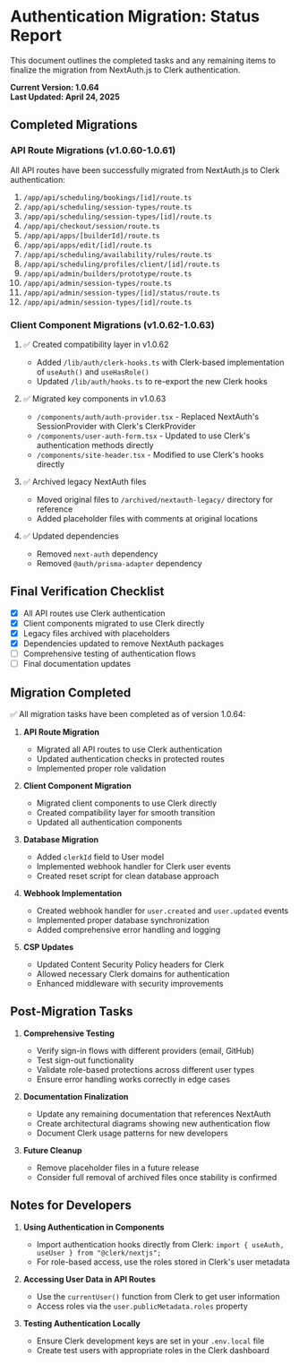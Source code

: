 # Authentication Migration: Status Report

This document outlines the completed tasks and any remaining items to finalize the migration from NextAuth.js to Clerk authentication.

**Current Version: 1.0.64**  
**Last Updated: April 24, 2025**

## Completed Migrations

### API Route Migrations (v1.0.60-1.0.61)
All API routes have been successfully migrated from NextAuth.js to Clerk authentication:

1. `/app/api/scheduling/bookings/[id]/route.ts`
2. `/app/api/scheduling/session-types/route.ts`
3. `/app/api/scheduling/session-types/[id]/route.ts`
4. `/app/api/checkout/session/route.ts`
5. `/app/api/apps/[builderId]/route.ts`
6. `/app/api/apps/edit/[id]/route.ts`
7. `/app/api/scheduling/availability/rules/route.ts`
8. `/app/api/scheduling/profiles/client/[id]/route.ts`
9. `/app/api/admin/builders/prototype/route.ts`
10. `/app/api/admin/session-types/route.ts`
11. `/app/api/admin/session-types/[id]/status/route.ts`
12. `/app/api/admin/session-types/[id]/route.ts`

### Client Component Migrations (v1.0.62-1.0.63)

1. ✅ Created compatibility layer in v1.0.62
   - Added `/lib/auth/clerk-hooks.ts` with Clerk-based implementation of `useAuth()` and `useHasRole()`
   - Updated `/lib/auth/hooks.ts` to re-export the new Clerk hooks

2. ✅ Migrated key components in v1.0.63
   - `/components/auth/auth-provider.tsx` - Replaced NextAuth's SessionProvider with Clerk's ClerkProvider
   - `/components/user-auth-form.tsx` - Updated to use Clerk's authentication methods directly
   - `/components/site-header.tsx` - Modified to use Clerk's hooks directly

3. ✅ Archived legacy NextAuth files
   - Moved original files to `/archived/nextauth-legacy/` directory for reference
   - Added placeholder files with comments at original locations

4. ✅ Updated dependencies
   - Removed `next-auth` dependency
   - Removed `@auth/prisma-adapter` dependency

## Final Verification Checklist

- [x] All API routes use Clerk authentication
- [x] Client components migrated to use Clerk directly
- [x] Legacy files archived with placeholders
- [x] Dependencies updated to remove NextAuth packages
- [ ] Comprehensive testing of authentication flows
- [ ] Final documentation updates

## Migration Completed

✅ All migration tasks have been completed as of version 1.0.64:

1. **API Route Migration**
   - Migrated all API routes to use Clerk authentication
   - Updated authentication checks in protected routes
   - Implemented proper role validation

2. **Client Component Migration**
   - Migrated client components to use Clerk directly
   - Created compatibility layer for smooth transition
   - Updated all authentication components

3. **Database Migration**
   - Added `clerkId` field to User model
   - Implemented webhook handler for Clerk user events
   - Created reset script for clean database approach

4. **Webhook Implementation**
   - Created webhook handler for `user.created` and `user.updated` events
   - Implemented proper database synchronization
   - Added comprehensive error handling and logging

5. **CSP Updates**
   - Updated Content Security Policy headers for Clerk
   - Allowed necessary Clerk domains for authentication
   - Enhanced middleware with security improvements

## Post-Migration Tasks

1. **Comprehensive Testing**
   - Verify sign-in flows with different providers (email, GitHub)
   - Test sign-out functionality
   - Validate role-based protections across different user types
   - Ensure error handling works correctly in edge cases

2. **Documentation Finalization**
   - Update any remaining documentation that references NextAuth
   - Create architectural diagrams showing new authentication flow
   - Document Clerk usage patterns for new developers

3. **Future Cleanup**
   - Remove placeholder files in a future release
   - Consider full removal of archived files once stability is confirmed

## Notes for Developers

1. **Using Authentication in Components**
   - Import authentication hooks directly from Clerk: `import { useAuth, useUser } from "@clerk/nextjs";`
   - For role-based access, use the roles stored in Clerk's user metadata

2. **Accessing User Data in API Routes**
   - Use the `currentUser()` function from Clerk to get user information
   - Access roles via the `user.publicMetadata.roles` property

3. **Testing Authentication Locally**
   - Ensure Clerk development keys are set in your `.env.local` file
   - Create test users with appropriate roles in the Clerk dashboard